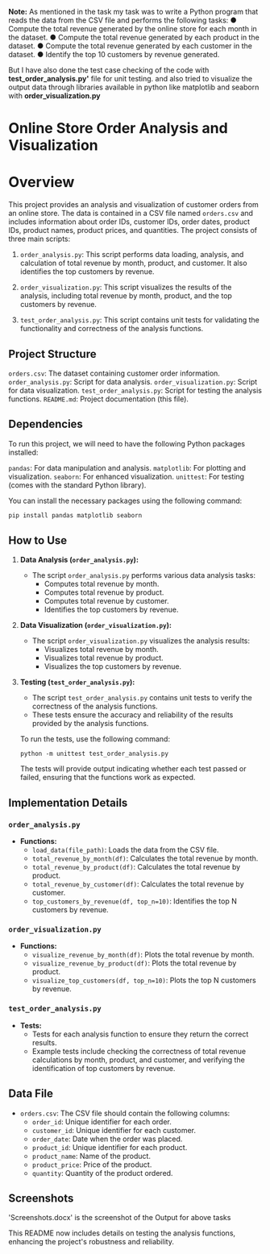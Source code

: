 
**Note:** As mentioned in the task my task was to write a Python program that reads the data from the CSV file and performs
the following tasks:
● Compute the total revenue generated by the online store for each month in the dataset.
● Compute the total revenue generated by each product in the dataset.
● Compute the total revenue generated by each customer in the
dataset.
● Identify the top 10 customers by revenue generated.

But I have also done the test case checking of the code with **test_order_analysis.py'** file for unit testing.
and also tried to visualize the output data through libraries available in python like matplotlib and seaborn 
with **order_visualization.py**

# Online Store Order Analysis and Visualization

# Overview

This project provides an analysis and visualization of customer orders from an online store. The data is contained in a CSV file named `orders.csv` and includes information about 
order IDs, customer IDs, order dates, product IDs, product names, product prices, and quantities. The project consists of three main scripts:

1. `order_analysis.py`: This script performs data loading, analysis, and calculation of total revenue by month, product, and customer. It also identifies the top customers by revenue.

2. `order_visualization.py`: This script visualizes the results of the analysis, including total revenue by month, product, and the top customers by revenue.

3. `test_order_analysis.py`: This script contains unit tests for validating the functionality and correctness of the analysis functions.

## Project Structure

 `orders.csv`: The dataset containing customer order information.
 `order_analysis.py`: Script for data analysis.
 `order_visualization.py`: Script for data visualization.
 `test_order_analysis.py`: Script for testing the analysis functions.
 `README.md`: Project documentation (this file).

## Dependencies

To run this project, we will need to have the following Python packages installed:

 `pandas`: For data manipulation and analysis.
 `matplotlib`: For plotting and visualization.
 `seaborn`: For enhanced visualization.
 `unittest`: For testing (comes with the standard Python library).

You can install the necessary packages using the following command:

```bash
pip install pandas matplotlib seaborn
```

## How to Use

1. **Data Analysis (`order_analysis.py`):**
   - The script `order_analysis.py` performs various data analysis tasks:
     - Computes total revenue by month.
     - Computes total revenue by product.
     - Computes total revenue by customer.
     - Identifies the top customers by revenue.


2. **Data Visualization (`order_visualization.py`):**
   - The script `order_visualization.py` visualizes the analysis results:
     - Visualizes total revenue by month.
     - Visualizes total revenue by product.
     - Visualizes the top customers by revenue.


3. **Testing (`test_order_analysis.py`):**
   - The script `test_order_analysis.py` contains unit tests to verify the correctness of the analysis functions.
   - These tests ensure the accuracy and reliability of the results provided by the analysis functions.

   To run the tests, use the following command:

   ```
   python -m unittest test_order_analysis.py
   ```

   The tests will provide output indicating whether each test passed or failed, ensuring that the functions work as expected.

## Implementation Details

### `order_analysis.py`

- **Functions:**
  - `load_data(file_path)`: Loads the data from the CSV file.
  - `total_revenue_by_month(df)`: Calculates the total revenue by month.
  - `total_revenue_by_product(df)`: Calculates the total revenue by product.
  - `total_revenue_by_customer(df)`: Calculates the total revenue by customer.
  - `top_customers_by_revenue(df, top_n=10)`: Identifies the top N customers by revenue.

### `order_visualization.py`

- **Functions:**
  - `visualize_revenue_by_month(df)`: Plots the total revenue by month.
  - `visualize_revenue_by_product(df)`: Plots the total revenue by product.
  - `visualize_top_customers(df, top_n=10)`: Plots the top N customers by revenue.

### `test_order_analysis.py`

- **Tests:**
  - Tests for each analysis function to ensure they return the correct results.
  - Example tests include checking the correctness of total revenue calculations by month, product, and customer, and verifying the identification of top customers by revenue.

## Data File

- `orders.csv`: The CSV file should contain the following columns:
  - `order_id`: Unique identifier for each order.
  - `customer_id`: Unique identifier for each customer.
  - `order_date`: Date when the order was placed.
  - `product_id`: Unique identifier for each product.
  - `product_name`: Name of the product.
  - `product_price`: Price of the product.
  - `quantity`: Quantity of the product ordered.

## Screenshots 

'Screenshots.docx' is the screenshot of the Output for above tasks


This README now includes details on testing the analysis functions, enhancing the project's robustness and reliability.
